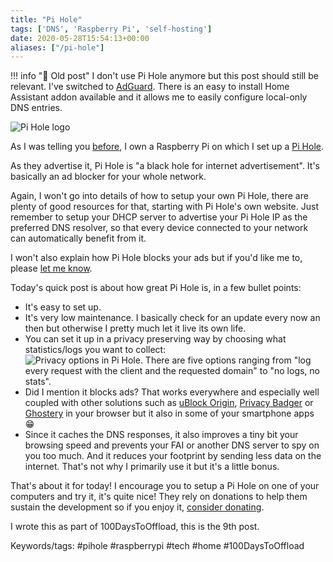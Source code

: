 ```yaml
---
title: "Pi Hole"
tags: ['DNS', 'Raspberry Pi', 'self-hosting']
date: 2020-05-28T15:54:13+00:00
aliases: ["/pi-hole"]
---
```

!!! info "👴 Old post"
    I don't use Pi Hole anymore but this post should still be relevant. I've switched to [AdGuard](https://adguard.com/en/welcome.html). There is an easy to install Home Assistant addon available and it allows me to easily configure local-only DNS entries.


![Pi Hole logo](11.svg)


As I was telling you [before](https://gabnotes.org/raspberry-pi), I own a Raspberry Pi on which I set up a [Pi Hole](https://pi-hole.net/).

As they advertise it, Pi Hole is "a black hole for internet advertisement". It's basically an ad blocker for your whole network.<!--more-->

Again, I won't go into details of how to setup your own Pi Hole, there are plenty of good resources for that, starting with Pi Hole's own website. Just remember to setup your DHCP server to advertise your Pi Hole IP as the preferred DNS resolver, so that every device connected to your network can automatically benefit from it.

I won't also explain how Pi Hole blocks your ads but if you'd like me to, please [let me know](/about-me).

Today's quick post is about how great Pi Hole is, in a few bullet points:

* It's easy to set up.
* It's very low maintenance. I basically check for an update every now an then but otherwise I pretty much let it live its own life.
* You can set it up in a privacy preserving way by choosing what statistics/logs you want to collect:
![Privacy options in Pi Hole. There are five options ranging from "log every request with the client and the requested domain" to "no logs, no stats".](10.png)
* Did I mention it blocks ads? That works everywhere and especially well coupled with other solutions such as [uBlock Origin](https://addons.mozilla.org/en-US/firefox/addon/ublock-origin/), [Privacy Badger](https://addons.mozilla.org/en-US/firefox/addon/privacy-badger17/) or [Ghostery](https://addons.mozilla.org/en-US/firefox/addon/ghostery/) in your browser but it also in some of your smartphone apps 😁
* Since it caches the DNS responses, it also improves a tiny bit your browsing speed and prevents your FAI or another DNS server to spy on you too much. And it reduces your footprint by sending less data on the internet. That's not why I primarily use it but it's a little bonus.

That's about it for today! I encourage you to setup a Pi Hole on one of your computers and try it, it's quite nice! They rely on donations to help them sustain the development so if you enjoy it, [consider donating](https://docs.pi-hole.net/#pi-hole-is-free-but-powered-by-your-support).

I wrote this as part of 100DaysToOffload, this is the 9th post.

Keywords/tags:
#pihole #raspberrypi #tech #home #100DaysToOffload
